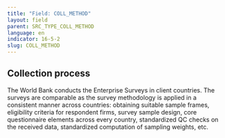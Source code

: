 ```yaml
---
title: "Field: COLL_METHOD"
layout: field
parent: SRC_TYPE_COLL_METHOD
language: en
indicator: 16-5-2
slug: COLL_METHOD
---
```

## Collection process

The World Bank conducts the Enterprise Surveys in client countries. The surveys are comparable as the survey methodology is applied in a consistent manner across countries: obtaining suitable sample frames, eligibility criteria for respondent firms, survey sample design, core questionnaire elements across every country, standardized QC checks on the received data, standardized computation of sampling weights, etc.